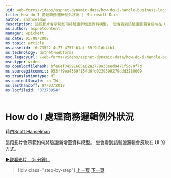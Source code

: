 ```yaml
---
uid: web-forms/videos/aspnet-dynamic-data/how-do-i-handle-business-logic-exceptions
title: How do I 處理商務邏輯例外狀況 | Microsoft Docs
author: shanselman
description: 這段影片會示範如何將驗證新增至資料模型。 您會看到該驗證邏輯會反映在 UI 的方式。
ms.author: aspnetcontent
manager: wpickett
ms.date: 05/08/2008
ms.topic: article
ms.assetid: f6c73522-4c77-4757-b1af-69f9d1db4fb1
ms.technology: dotnet-webforms
msc.legacyurl: /web-forms/videos/aspnet-dynamic-data/how-do-i-handle-business-logic-exceptions
msc.type: video
ms.openlocfilehash: bfe6ef34591665a62a2779a33eed9471f5c70f7d
ms.sourcegitcommit: 953ff9ea4369f154d6fd0239599279ddd3280009
ms.translationtype: MT
ms.contentlocale: zh-TW
ms.lasthandoff: 07/03/2018
ms.locfileid: "37373954"
---
```

<a name="how-do-i-handle-business-logic-exceptions"></a>How do I 處理商務邏輯例外狀況
====================
藉由[Scott Hanselman](https://github.com/shanselman)

這段影片會示範如何將驗證新增至資料模型。 您會看到該驗證邏輯會反映在 UI 的方式。

[&#9654;觀看影片 （5 分鐘）](https://channel9.msdn.com/Blogs/ASP-NET-Site-Videos/how-do-i-handle-business-logic-exceptions)

> [!div class="step-by-step"]
> [上一頁](how-do-i-change-how-my-fields-render.md)
> [下一頁](how-do-i-make-custom-pages.md)
